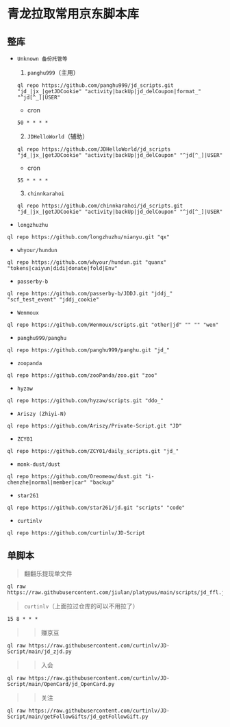 # 青龙拉取常用京东脚本库

## 整库
- `Unknown 备份托管等`

  1. `panghu999`（主用）
  ```
  ql repo https://github.com/panghu999/jd_scripts.git "jd_|jx_|getJDCookie" "activity|backUp|jd_delCoupon|format_" "^jd[^_]|USER"
  ```
  - cron
  ```
  50 * * * *
  ```
  2. `JDHelloWorld`（辅助）
  ```
  ql repo https://github.com/JDHelloWorld/jd_scripts "jd_|jx_|getJDCookie" "activity|backUp|jd_delCoupon" "^jd[^_]|USER"
  ```
  - cron
  ```
  55 * * * *
  ```
  3. `chinnkarahoi`
  ```
  ql repo https://github.com/chinnkarahoi/jd_scripts.git "jd_|jx_|getJDCookie" "activity|backUp|jd_delCoupon" "^jd[^_]|USER"
  ```
  
- `longzhuzhu`
```
ql repo https://github.com/longzhuzhu/nianyu.git "qx"
```
- `whyour/hundun`
```
ql repo https://github.com/whyour/hundun.git "quanx" "tokens|caiyun|didi|donate|fold|Env"
```
- `passerby-b`
```
ql repo https://github.com/passerby-b/JDDJ.git "jddj_" "scf_test_event" "jddj_cookie"
```
- `Wenmoux`
```
ql repo https://github.com/Wenmoux/scripts.git "other|jd" "" "" "wen"
```
- `panghu999/panghu`
```
ql repo https://github.com/panghu999/panghu.git "jd_"
```
- `zoopanda`
```
ql repo https://github.com/zooPanda/zoo.git "zoo"
```
- `hyzaw`
```
ql repo https://github.com/hyzaw/scripts.git "ddo_"
```
- `Ariszy (Zhiyi-N)`
```
ql repo https://github.com/Ariszy/Private-Script.git "JD"
```
- `ZCY01`
```
ql repo https://github.com/ZCY01/daily_scripts.git "jd_"
```
- `monk-dust/dust`
```
ql repo https://github.com/Oreomeow/dust.git "i-chenzhe|normal|member|car" "backup"
```
- `star261`
```
ql repo https://github.com/star261/jd.git "scripts" "code" 
```
- `curtinlv`
```
ql repo https://github.com/curtinlv/JD-Script
```

## 单脚本
> 翻翻乐提现单文件
```
ql raw https://raw.githubusercontent.com/jiulan/platypus/main/scripts/jd_ffl.js
```
> `curtinlv`（上面拉过仓库的可以不用拉了）
```
15 8 * * *
```
>> 赚京豆
```
ql raw https://raw.githubusercontent.com/curtinlv/JD-Script/main/jd_zjd.py
```
>> 入会
```
ql raw https://raw.githubusercontent.com/curtinlv/JD-Script/main/OpenCard/jd_OpenCard.py
```
>> 关注
```
ql raw https://raw.githubusercontent.com/curtinlv/JD-Script/main/getFollowGifts/jd_getFollowGift.py
```

